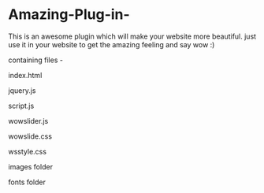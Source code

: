 # Amazing-Plug-in-
This is an awesome plugin which will make your website more beautiful. just use it in your website to get the amazing feeling and say wow :)


containing files -

index.html

jquery.js

script.js

wowslider.js

wowslide.css

wsstyle.css

images folder

fonts folder
